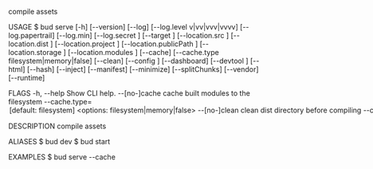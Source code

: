 compile assets

USAGE
  $ bud serve [-h] [--version] [--log] [--log.level v|vv|vvv|vvvv]
    [--log.papertrail] [--log.min] [--log.secret <value>] [--target <value>]
    [--location.src <value>] [--location.dist <value>] [--location.project
    <value>] [--location.publicPath <value>] [--location.storage <value>]
    [--location.modules <value>] [--cache] [--cache.type
    filesystem|memory|false] [--clean] [--config <value>] [--dashboard]
    [--devtool <value>] [--html] [--hash] [--inject] [--manifest] [--minimize]
    [--splitChunks] [--vendor] [--runtime]

FLAGS
  -h, --help                     Show CLI help.
  --[no-]cache                   cache built modules to the filesystem
  --cache.type=<option>          [default: filesystem]
                                 <options: filesystem|memory|false>
  --[no-]clean                   clean dist directory before compiling
  --config=<value>               path to config file
  --[no-]dashboard               enable bud dashboard
  --devtool=<value>              specify source-map type
  --[no-]hash                    hash compiled filenames
  --[no-]html                    generate an html template
  --[no-]inject                  automatically register & boot extensions
  --location.dist=<value>        distribution directory
  --location.modules=<value>     public path
  --location.project=<value>     repo root path
  --location.publicPath=<value>  public path
  --location.src=<value>         source directory
  --location.storage=<value>     storage directory
  --log
  --log.level=<option>           [default: vvv] set log verbosity. `v` is error
                                 level. `vv` is warning level. `vvv` is log
                                 level. `vvvv` is debug level.
                                 <options: v|vv|vvv|vvvv>
  --[no-]log.min                 remove formatting from logged objects
  --[no-]log.papertrail          preserve logger output
  --log.secret=<value>...        [default: /roots/examples/yarn/babel] hide
                                 matching strings from logging output
  --[no-]manifest                emit manifest.json
  --[no-]minimize                minimize file size of compiled assets
  --[no-]runtime                 Create a runtime chunk
  --[no-]splitChunks             create separate chunks for vendor and app code
  --target=<value>...            [default: ] limit compilation to this compiler
  --[no-]vendor                  create separate chunks for vendor and app code;
                                 alias for splitChunks
  --version                      Show CLI version.

DESCRIPTION
  compile assets

ALIASES
  $ bud dev
  $ bud start

EXAMPLES
  $ bud serve --cache